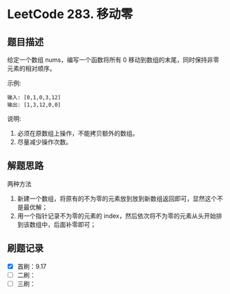 # LeetCode 283. 移动零

## 题目描述

给定一个数组 nums，编写一个函数将所有 0 移动到数组的末尾，同时保持非零元素的相对顺序。

示例:

```
输入: [0,1,0,3,12]
输出: [1,3,12,0,0]
```

说明:

1. 必须在原数组上操作，不能拷贝额外的数组。
2. 尽量减少操作次数。

## 解题思路

两种方法

1. 新建一个数组，将原有的不为零的元素放到放到新数组返回即可，显然这个不是最优解；
2. 用一个指针记录不为零的元素的 index，然后依次将不为零的元素从头开始排到该数组中，后面补零即可；

## 刷题记录

- [x] 首刷：9.17
- [ ] 二刷：
- [ ] 三刷：
